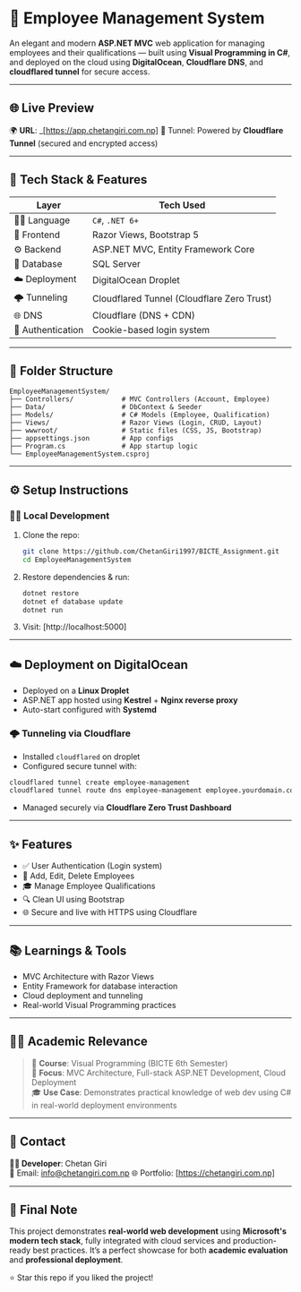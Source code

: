# 💼 Employee Management System

An elegant and modern **ASP.NET MVC** web application for managing employees and their qualifications — built using **Visual Programming in C#**, and deployed on the cloud using **DigitalOcean**, **Cloudflare DNS**, and **cloudflared tunnel** for secure access.

---

## 🌐 Live Preview

🌍 **URL**: _[https://app.chetangiri.com.np] 
🔐 Tunnel: Powered by **Cloudflare Tunnel** (secured and encrypted access)

---

## 🚀 Tech Stack & Features

| Layer         | Tech Used |
|---------------|-----------|
| 👨‍💻 Language      | `C#`, `.NET 6+` |
| 🎨 Frontend     | Razor Views, Bootstrap 5 |
| ⚙️ Backend      | ASP.NET MVC, Entity Framework Core |
| 💾 Database     | SQL Server  |
| ☁️ Deployment   | DigitalOcean Droplet |
| 🌩️ Tunneling    | Cloudflared Tunnel (Cloudflare Zero Trust) |
| 🌐 DNS          | Cloudflare (DNS + CDN) |
| 🔐 Authentication | Cookie-based login system |

---

## 🏧 Folder Structure

```plaintext
EmployeeManagementSystem/
├── Controllers/            # MVC Controllers (Account, Employee)
├── Data/                   # DbContext & Seeder
├── Models/                 # C# Models (Employee, Qualification)
├── Views/                  # Razor Views (Login, CRUD, Layout)
├── wwwroot/                # Static files (CSS, JS, Bootstrap)
├── appsettings.json        # App configs
├── Program.cs              # App startup logic
└── EmployeeManagementSystem.csproj
```

---


## ⚙️ Setup Instructions

### 🧑‍💻 Local Development

1. Clone the repo:
   ```bash
   git clone https://github.com/ChetanGiri1997/BICTE_Assignment.git
   cd EmployeeManagementSystem
   ```

2. Restore dependencies & run:
   ```bash
   dotnet restore
   dotnet ef database update
   dotnet run
   ```

3. Visit: [http://localhost:5000]

---

## ☁️ Deployment on DigitalOcean

- Deployed on a **Linux Droplet**
- ASP.NET app hosted using **Kestrel** + **Nginx reverse proxy**
- Auto-start configured with **Systemd**

### 🌩️ Tunneling via Cloudflare

- Installed `cloudflared` on droplet
- Configured secure tunnel with:

```bash
cloudflared tunnel create employee-management
cloudflared tunnel route dns employee-management employee.yourdomain.com
```

- Managed securely via **Cloudflare Zero Trust Dashboard**

---

## ✨ Features

- ✅ User Authentication (Login system)
- 🧑 Add, Edit, Delete Employees
- 🎓 Manage Employee Qualifications
- 🔍 Clean UI using Bootstrap
- 🌐 Secure and live with HTTPS using Cloudflare

---


## 📚 Learnings & Tools

- MVC Architecture with Razor Views
- Entity Framework for database interaction
- Cloud deployment and tunneling
- Real-world Visual Programming practices

---

## 👨‍🏫 Academic Relevance

> 📘 **Course**: Visual Programming (BICTE 6th Semester)  
> 🧪 **Focus**: MVC Architecture, Full-stack ASP.NET Development, Cloud Deployment  
> 🎓 **Use Case**: Demonstrates practical knowledge of web dev using C# in real-world deployment environments

---

## 📩 Contact

**👨‍💻 Developer**: Chetan Giri  
📧 Email: info@chetangiri.com.np 
🌐 Portfolio: [https://chetangiri.com.np]

---

## 🏑 Final Note

This project demonstrates **real-world web development** using **Microsoft's modern tech stack**, fully integrated with cloud services and production-ready best practices. It’s a perfect showcase for both **academic evaluation** and **professional deployment**.

⭐ Star this repo if you liked the project!

